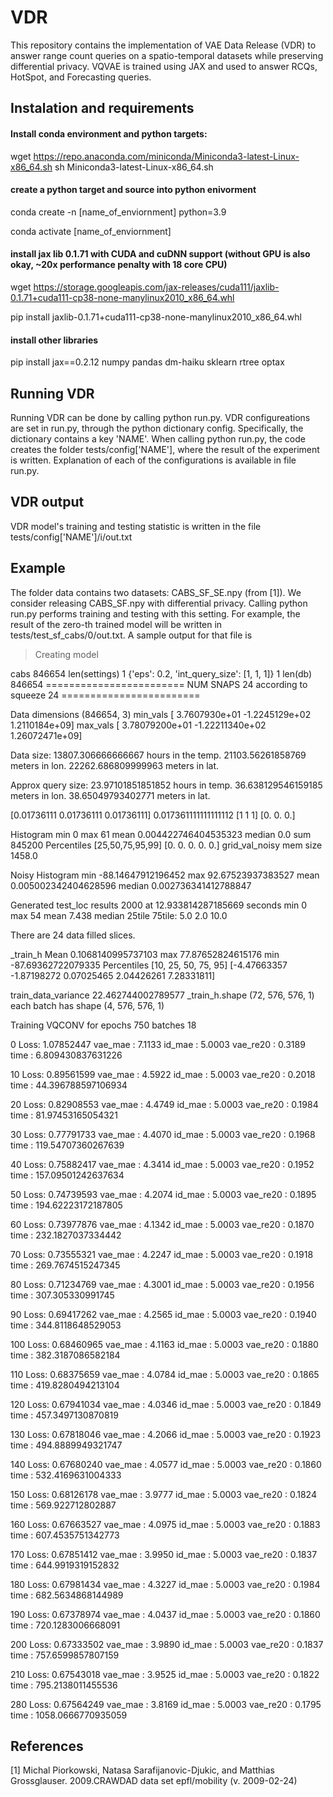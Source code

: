 # VDR
This repository contains the implementation of VAE Data Release (VDR) to answer range count queries on a spatio-temporal datasets while preserving differential privacy. VQVAE is trained using JAX and used to answer RCQs, HotSpot, and Forecasting queries.

## Instalation and requirements

#### Install conda environment and python targets:
wget https://repo.anaconda.com/miniconda/Miniconda3-latest-Linux-x86_64.sh
sh Miniconda3-latest-Linux-x86_64.sh

#### create a python target and source into python enivorment
conda create -n [name_of_enviornment] python=3.9

conda activate [name_of_enviornment]

#### install jax lib 0.1.71 with CUDA and cuDNN support  (without GPU is also okay, ~20x performance penalty with 18 core CPU) 
wget https://storage.googleapis.com/jax-releases/cuda111/jaxlib-0.1.71+cuda111-cp38-none-manylinux2010_x86_64.whl

pip install jaxlib-0.1.71+cuda111-cp38-none-manylinux2010_x86_64.whl

#### install other libraries
pip install jax==0.2.12 numpy pandas dm-haiku sklearn rtree optax

## Running VDR
Running VDR can be done by calling python run.py. VDR configureations are set in run.py, through the python dictionary config. Specifically, the dictionary contains a key 'NAME'. When calling python run.py, the code creates the folder tests/config['NAME'], where the result of the experiment is written. Explanation of each of the configurations is available in file run.py.

## VDR output
VDR model's training and testing statistic is written in the file tests/config['NAME']/i/out.txt

## Example
The folder data contains two datasets: CABS_SF_SE.npy (from [1]). We consider releasing CABS_SF.npy with differential privacy. Calling python run.py performs training and testing with this setting. For example, the result of the zero-th trained model will be written in tests/test_sf_cabs/0/out.txt. A sample output for that file is 

>Creating model 

cabs 846654 len(settings) 1
{'eps': 0.2, 'int_query_size': [1, 1, 1]}
1
len(db) 846654
======================== NUM SNAPS  24 according to squeeze 24 ========================

Data dimensions (846654, 3) min_vals  [ 3.7607930e+01 -1.2245129e+02  1.2110184e+09] max_vals  [ 3.78079200e+01 -1.22211340e+02  1.26072471e+09]

Data size: 13807.306666666667 hours in the temp. 21103.56261858769 meters in lon. 22262.686809999963 meters in lat.

Approx query size: 23.97101851851852 hours in temp. 36.638129546159185 meters in lon. 38.65049793402771 meters in lat.

[0.01736111 0.01736111 0.01736111] 0.017361111111111112
[1 1 1] [0. 0. 0.]

Histogram min 0  max 61  mean 0.004422746404535323 median 0.0 sum 845200  Percentiles [25,50,75,95,99] [0. 0. 0. 0. 0.]
grid_val_noisy mem size 1458.0

Noisy Histogram min -88.14647912196452  max 92.67523937383527  mean 0.005002342404628596 median 0.002736341412788847

Generated test_loc results 2000 at 12.933814287185669 seconds  min 0  max 54  mean 7.438 median 25tile 75tile:  5.0 2.0 10.0

There are  24 data filled slices.

_train_h Mean 0.1068140995737103 max 77.87652824615176 min -87.69362722079335 Percentiles [10, 25, 50, 75, 95] [-4.47663357 -1.87198272  0.07025465  2.04426261  7.28331811]

train_data_variance 22.462744002789577
_train_h.shape (72, 576, 576, 1) each batch has shape (4, 576, 576, 1)

Training VQCONV for epochs  750 batches 18

0 Loss: 1.07852447 vae_mae : 7.1133 id_mae : 5.0003 vae_re20 : 0.3189  time : 6.809430837631226

10 Loss: 0.89561599 vae_mae : 4.5922 id_mae : 5.0003 vae_re20 : 0.2018  time : 44.396788597106934

20 Loss: 0.82908553 vae_mae : 4.4749 id_mae : 5.0003 vae_re20 : 0.1984  time : 81.97453165054321

30 Loss: 0.77791733 vae_mae : 4.4070 id_mae : 5.0003 vae_re20 : 0.1968  time : 119.54707360267639

40 Loss: 0.75882417 vae_mae : 4.3414 id_mae : 5.0003 vae_re20 : 0.1952  time : 157.09501242637634

50 Loss: 0.74739593 vae_mae : 4.2074 id_mae : 5.0003 vae_re20 : 0.1895  time : 194.62223172187805

60 Loss: 0.73977876 vae_mae : 4.1342 id_mae : 5.0003 vae_re20 : 0.1870  time : 232.1827037334442

70 Loss: 0.73555321 vae_mae : 4.2247 id_mae : 5.0003 vae_re20 : 0.1918  time : 269.7674515247345

80 Loss: 0.71234769 vae_mae : 4.3001 id_mae : 5.0003 vae_re20 : 0.1956  time : 307.305330991745

90 Loss: 0.69417262 vae_mae : 4.2565 id_mae : 5.0003 vae_re20 : 0.1940  time : 344.8118648529053

100 Loss: 0.68460965 vae_mae : 4.1163 id_mae : 5.0003 vae_re20 : 0.1880  time : 382.3187086582184

110 Loss: 0.68375659 vae_mae : 4.0784 id_mae : 5.0003 vae_re20 : 0.1865  time : 419.8280494213104

120 Loss: 0.67941034 vae_mae : 4.0346 id_mae : 5.0003 vae_re20 : 0.1849  time : 457.3497130870819

130 Loss: 0.67818046 vae_mae : 4.2066 id_mae : 5.0003 vae_re20 : 0.1923  time : 494.8889949321747

140 Loss: 0.67680240 vae_mae : 4.0577 id_mae : 5.0003 vae_re20 : 0.1860  time : 532.4169631004333

150 Loss: 0.68126178 vae_mae : 3.9777 id_mae : 5.0003 vae_re20 : 0.1824  time : 569.922712802887

160 Loss: 0.67663527 vae_mae : 4.0975 id_mae : 5.0003 vae_re20 : 0.1883  time : 607.4535751342773

170 Loss: 0.67851412 vae_mae : 3.9950 id_mae : 5.0003 vae_re20 : 0.1837  time : 644.9919319152832

180 Loss: 0.67981434 vae_mae : 4.3227 id_mae : 5.0003 vae_re20 : 0.1984  time : 682.5634868144989

190 Loss: 0.67378974 vae_mae : 4.0437 id_mae : 5.0003 vae_re20 : 0.1860  time : 720.1283006668091

200 Loss: 0.67333502 vae_mae : 3.9890 id_mae : 5.0003 vae_re20 : 0.1837  time : 757.6599857807159

210 Loss: 0.67543018 vae_mae : 3.9525 id_mae : 5.0003 vae_re20 : 0.1822  time : 795.2138011455536

280 Loss: 0.67564249 vae_mae : 3.8169 id_mae : 5.0003 vae_re20 : 0.1795  time : 1058.0666770935059

## References
[1] Michal Piorkowski, Natasa Sarafijanovic-Djukic, and Matthias Grossglauser. 2009.CRAWDAD data set epfl/mobility (v. 2009-02-24)
